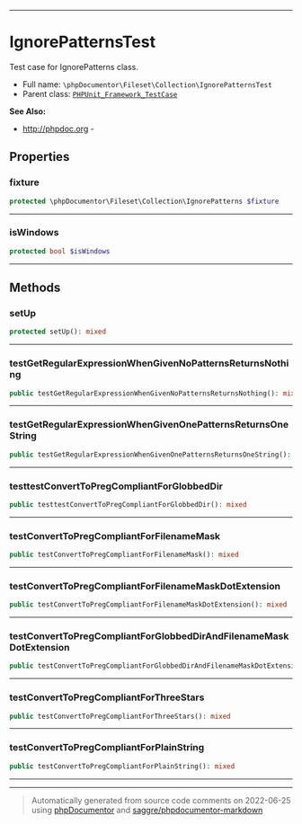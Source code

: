***

# IgnorePatternsTest

Test case for IgnorePatterns class.



* Full name: `\phpDocumentor\Fileset\Collection\IgnorePatternsTest`
* Parent class: [`PHPUnit_Framework_TestCase`](../../../PHPUnit_Framework_TestCase.md)

**See Also:**

* http://phpdoc.org - 



## Properties


### fixture



```php
protected \phpDocumentor\Fileset\Collection\IgnorePatterns $fixture
```






***

### isWindows



```php
protected bool $isWindows
```






***

## Methods


### setUp



```php
protected setUp(): mixed
```











***

### testGetRegularExpressionWhenGivenNoPatternsReturnsNothing



```php
public testGetRegularExpressionWhenGivenNoPatternsReturnsNothing(): mixed
```











***

### testGetRegularExpressionWhenGivenOnePatternsReturnsOneString



```php
public testGetRegularExpressionWhenGivenOnePatternsReturnsOneString(): mixed
```











***

### testtestConvertToPregCompliantForGlobbedDir



```php
public testtestConvertToPregCompliantForGlobbedDir(): mixed
```











***

### testConvertToPregCompliantForFilenameMask



```php
public testConvertToPregCompliantForFilenameMask(): mixed
```











***

### testConvertToPregCompliantForFilenameMaskDotExtension



```php
public testConvertToPregCompliantForFilenameMaskDotExtension(): mixed
```











***

### testConvertToPregCompliantForGlobbedDirAndFilenameMaskDotExtension



```php
public testConvertToPregCompliantForGlobbedDirAndFilenameMaskDotExtension(): mixed
```











***

### testConvertToPregCompliantForThreeStars



```php
public testConvertToPregCompliantForThreeStars(): mixed
```











***

### testConvertToPregCompliantForPlainString



```php
public testConvertToPregCompliantForPlainString(): mixed
```











***


***
> Automatically generated from source code comments on 2022-06-25 using [phpDocumentor](http://www.phpdoc.org/) and [saggre/phpdocumentor-markdown](https://github.com/Saggre/phpDocumentor-markdown)

